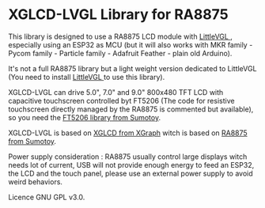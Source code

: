 # XGLCD-LVGL Library for RA8875

This library is designed to use a RA8875 LCD module with <a href="http://www.littlevgl.com" target="_blank"> LittleVGL </a>, especially using an ESP32 as MCU (but it will also works with MKR family - Pycom family - Particle family - Adafruit Feather - plain old Arduino).

It's not a full RA8875 library but a light weight version dedicated to LittleVGL (You need to install <a href="https://github.com/littlevgl/" target="_blank"> LittleVGL </a> to use this library).

XGLCD-LVGL can drive 5.0", 7.0" and 9.0" 800x480 TFT LCD with capacitive touchscreen controlled byt FT5206 (The code for resistive touchscreen directly managed by the RA8875 is commented but available), so you need the <a href="https://github.com/sumotoy/FT5206" target="_blank">FT5206 library from Sumotoy</a>.

XGLCD-LVGL is based on <a href="https://github.com/xgraph/XGLCD" target="_blank">XGLCD from XGraph</a> witch is based on <a href="https://github.com/sumotoy/RA8875" target="_blank">RA8875 from Sumotoy</a>.

Power supply consideration : RA8875 usually control large displays witch needs lot of current, USB will not provide enough energy to feed an ESP32, the LCD and the touch panel, please use an external power supply to avoid weird behaviors.

Licence GNU GPL v3.0.


